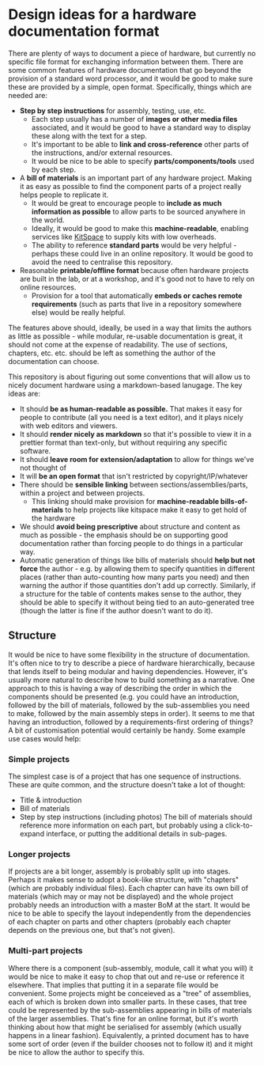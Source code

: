 # Design ideas for a hardware documentation format
There are plenty of ways to document a piece of hardware, but currently no specific file format for exchanging information between them.  There are some common features of hardware documentation that go beyond the provision of a standard word processor, and it would be good to make sure these are provided by a simple, open format.  Specifically, things which are needed are:
* **Step by step instructions** for assembly, testing, use, etc.
    * Each step usually has a number of **images or other media files** associated, and it would be good to have a standard way to display these along with the text for a step.
    * It's important to be able to **link and cross-reference** other parts of the instructions, and/or external resources.
    * It would be nice to be able to specify **parts/components/tools** used by each step.
* A **bill of materials** is an important part of any hardware project.  Making it as easy as possible to find the component parts of a project really helps people to replicate it.
    * It would be great to encourage people to **include as much information as possible** to allow parts to be sourced anywhere in the world.
    * Ideally, it would be good to make this **machine-readable**, enabling services like [KitSpace](http://www.kitspace.org) to supply kits with low overheads.
    * The ability to reference **standard parts** would be very helpful - perhaps these could live in an online repository.  It would be good to avoid the need to centralise this repository.
* Reasonable **printable/offline format** because often hardware projects are built in the lab, or at a workshop, and it's good not to have to rely on online resources.
    * Provision for a tool that automatically **embeds or caches remote requirements** (such as parts that live in a repository somewhere else) would be really helpful.

The features above should, ideally, be used in a way that limits the authors as little as possible - while modular, re-usable documentation is great, it should not come at the expense of readability.  The use of sections, chapters, etc. etc. should be left as something the author of the documentation can choose.

This repository is about figuring out some conventions that will allow us to nicely document hardware using a markdown-based lanugage.  The key ideas are:
* It should **be as human-readable as possible.**  That makes it easy for people to contribute (all you need is a text editor), and it plays nicely with web editors and viewers.
* It should **render nicely as markdown** so that it's possible to view it in a prettier format than text-only, but without requiring any specific software.
* It should **leave room for extension/adaptation** to allow for things we've not thought of
* It will **be an open format** that isn't restricted by copyright/IP/whatever
* There should be **sensible linking** between sections/assemblies/parts, within a project and between projects.
    * This linking should make provision for **machine-readable bills-of-materials** to help projects like kitspace make it easy to get hold of the hardware
* We should **avoid being prescriptive** about structure and content as much as possible - the emphasis should be on supporting good documentation rather than forcing people to do things in a particular way.
* Automatic generation of things like bills of materials should **help but not force** the author - e.g. by allowing them to specify quantities in different places (rather than auto-counting how many parts you need) and then warning the author if those quantities don't add up correctly.  Similarly, if a structure for the table of contents makes sense to the author, they should be able to specify it without being tied to an auto-generated tree (though the latter is fine if the author doesn't want to do it).

## Structure
It would be nice to have some flexibility in the structure of documentation.  It's often nice to try to describe a piece of hardware hierarchically, because that lends itself to being modular and having dependencies.  However, it's usually more natural to describe how to build something as a narrative.  One approach to this is having a way of describing the order in which the components should be presented (e.g. you could have an introduction, followed by the bill of materials, followed by the sub-assemblies you need to make, followed by the main assembly steps in order).  It seems to me that having an introduction, followed by a requirements-first ordering of things?  A bit of customisation potential would certainly be handy.  Some example use cases would help:

### Simple projects
The simplest case is of a project that has one sequence of instructions.  These are quite common, and the structure doesn't take a lot of thought:
* Title & introduction
* Bill of materials
* Step by step instructions (including photos)
The bill of materials should reference more information on each part, but probably using a click-to-expand interface, or putting the additional details in sub-pages.

### Longer projects
If projects are a bit longer, assembly is probably split up into stages.  Perhaps it makes sense to adopt a book-like structure, with "chapters" (which are probably individual files).  Each chapter can have its own bill of materials (which may or may not be displayed) and the whole project probably needs an introduction with a master BoM at the start.  It would be nice to be able to specify the layout independently from the dependencies of each chapter on parts and other chapters (probably each chapter depends on the previous one, but that's not given).

### Multi-part projects
Where there is a component (sub-assembly, module, call it what you will) it would be nice to make it easy to chop that out and re-use or reference it elsewhere.  That implies that putting it in a separate file would be convenient.  Some projects might be conceieved as a "tree" of assemblies, each of which is broken down into smaller parts.  In these cases, that tree could be represented by the sub-assemblies appearing in bills of materials of the larger assemblies.  That's fine for an online format, but it's worth thinking about how that might be serialised for assembly (which usually happens in a linear fashion).  Equivalently, a printed document has to have some sort of order (even if the builder chooses not to follow it) and it might be nice to allow the author to specify this.



